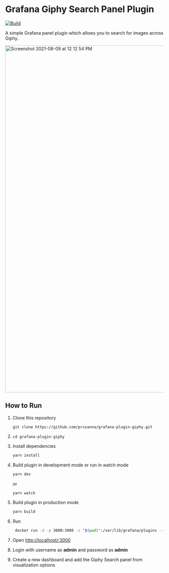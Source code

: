 # Grafana Giphy Search Panel Plugin

[![Build](https://github.com/grafana/grafana-starter-panel/workflows/CI/badge.svg)](https://github.com/grafana/grafana-starter-panel/actions?query=workflow%3A%22CI%22)

A simple Grafana panel plugin which allows you to search for images across Giphy.

<img width="1104" alt="Screenshot 2021-08-09 at 12 12 54 PM" src="https://user-images.githubusercontent.com/19775888/128672456-32551804-5890-483f-86fa-2d9f30950ff6.png">

## How to Run

1. Clone this repository
    ```
   git clone https://github.com/prssanna/grafana-plugin-giphy.git
   ```

2.  
   ```
   cd grafana-plugin-giphy
   ```

3. Install dependencies

   ```bash
   yarn install
   ```

4. Build plugin in development mode or run in watch mode

   ```bash
   yarn dev
   ```

   or

   ```bash
   yarn watch
   ```

5. Build plugin in production mode

   ```bash
   yarn build
   ```
6. Run
   ```bash
    docker run -d -p 3000:3000 -v "$(pwd)":/var/lib/grafana/plugins --name=grafana-new -e "GF_PLUGINS_ALLOW_LOADING_UNSIGNED_PLUGINS=prssanna-grafana-giphy-panel" grafana/grafana:7.0.0
   ```
7. Open [http://localhost/:3000](http://localhost:3000)
8. Login with username as **admin** and password as **admin**
9. Create a new dashboard and add the Giphy Search panel from visualization options


